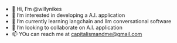 - 👋 Hi, I’m @willynikes
- 👀 I’m interested in developing a A.I. application
- 🌱 I’m currently learning langchain and llm conversational software
- 💞️ I’m looking to collaborate on A.I. application
- 📫 YOu can reach me at capitalismandme@gmail.com 

<!---
willynikes/willynikes is a ✨ special ✨ repository because its `README.md` (this file) appears on your GitHub profile.
You can click the Preview link to take a look at your changes.
--->

